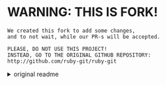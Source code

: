 <!--
# @markup markdown
# @title README
-->

# WARNING: THIS IS FORK!

```
We created this fork to add some changes, 
and to not wait, while our PR-s will be accepted.

PLEASE, DO NOT USE THIS PROJECT! 
INSTEAD, GO TO THE ORIGINAL GITHUB REPOSITORY: 
http://github.com/ruby-git/ruby-git
```

<details>
  <summary>original readme</summary>
  
  
  
   
   
   
   
   
   
   
   
   
   
 
# The Git Gem

The Git Gem provides an API that can be used to create, read, and manipulate
Git repositories by wrapping system calls to the `git` binary. The API can be
used for working with Git in complex interactions including branching and
merging, object inspection and manipulation, history, patch generation and
more.

## Homepage

The project source code is at:

http://github.com/ruby-git/ruby-git

## Documentation

Detailed documentation can be found at:

https://rubydoc.info/gems/git/Git.html

Get started by obtaining a repository object by:

* opening an existing working copy with [Git.open](https://rubydoc.info/gems/git/Git#open-class_method)
* initializing a new repository with [Git.init](https://rubydoc.info/gems/git/Git#init-class_method)
* cloning a repository with [Git.clone](https://rubydoc.info/gems/git/Git#clone-class_method)

Methods that can be called on a repository object are documented in [Git::Base](https://rubydoc.info/gems/git/Git/Base)

## Install

You can install Ruby/Git like this:

```
sudo gem install git
```

## Code Status

* [![Build Status](https://github.com/ruby-git/ruby-git/workflows/CI/badge.svg?branch=master)](https://github.com/ruby-git/ruby-git/actions?query=workflow%3ACI)
* [![Code Climate](https://codeclimate.com/github/ruby-git/ruby-git.png)](https://codeclimate.com/github/ruby-git/ruby-git)
* [![Gem Version](https://badge.fury.io/rb/git.svg)](https://badge.fury.io/rb/git)

## Major Objects

**Git::Base** - The object returned from a `Git.open` or `Git.clone`. Most major actions are called from this object.

**Git::Object** - The base object for your tree, blob and commit objects, returned from `@git.gtree` or `@git.object` calls.  the `Git::AbstractObject` will have most of the calls in common for all those objects.

**Git::Diff** - returns from a `@git.diff` command.  It is an Enumerable that returns `Git::Diff:DiffFile` objects from which you can get per file patches and insertion/deletion statistics.  You can also get total statistics from the Git::Diff object directly.

**Git::Status** - returns from a `@git.status` command.  It is an Enumerable that returns
`Git:Status::StatusFile` objects for each object in git, which includes files in the working
directory, in the index and in the repository.  Similar to running 'git status' on the command line to determine untracked and changed files.

**Git::Branches** - Enumerable object that holds `Git::Branch objects`.  You can call .local or .remote on it to filter to just your local or remote branches.

**Git::Remote**- A reference to a remote repository that is tracked by this repository.

**Git::Log** - An Enumerable object that references all the `Git::Object::Commit` objects that encompass your log query, which can be constructed through methods on the `Git::Log object`,
like:

 `@git.log(20).object("some_file").since("2 weeks ago").between('v2.6', 'v2.7').each { |commit| [block] }`

 **Git::Worktrees** - Enumerable object that holds `Git::Worktree objects`.

## Examples

Here are a bunch of examples of how to use the Ruby/Git package.

Ruby < 1.9 will require rubygems to be loaded.

```ruby
require 'rubygems'
```

Require the 'git' gem.
```ruby
require 'git'
```

Git env config

```ruby
Git.configure do |config|
  # If you want to use a custom git binary
  config.binary_path = '/git/bin/path'

  # If you need to use a custom SSH script
  config.git_ssh = '/path/to/ssh/script'
end
```

_NOTE: Another way to specify where is the `git` binary is through the environment variable `GIT_PATH`_

Here are the operations that need read permission only.

```ruby
g = Git.open(working_dir, :log => Logger.new(STDOUT))

g.index
g.index.readable?
g.index.writable?
g.repo
g.dir

g.log   # returns a Git::Log object, which is an Enumerator of Git::Commit objects
g.log.since('2 weeks ago')
g.log.between('v2.5', 'v2.6')
g.log.each {|l| puts l.sha }
g.gblob('v2.5:Makefile').log.since('2 weeks ago')

g.object('HEAD^').to_s  # git show / git rev-parse
g.object('HEAD^').contents
g.object('v2.5:Makefile').size
g.object('v2.5:Makefile').sha

g.gtree(treeish)
g.gblob(treeish)
g.gcommit(treeish)


commit = g.gcommit('1cc8667014381')

commit.gtree
commit.parent.sha
commit.parents.size
commit.author.name
commit.author.email
commit.author.date.strftime("%m-%d-%y")
commit.committer.name
commit.date.strftime("%m-%d-%y")
commit.message

tree = g.gtree("HEAD^{tree}")

tree.blobs
tree.subtrees
tree.children # blobs and subtrees

g.revparse('v2.5:Makefile')

g.branches # returns Git::Branch objects
g.branches.local
g.current_branch
g.branches.remote
g.branches[:master].gcommit
g.branches['origin/master'].gcommit

g.grep('hello')  # implies HEAD
g.blob('v2.5:Makefile').grep('hello')
g.tag('v2.5').grep('hello', 'docs/')
g.describe()
g.describe('0djf2aa')
g.describe('HEAD', {:all => true, :tags => true})

g.diff(commit1, commit2).size
g.diff(commit1, commit2).stats
g.diff(commit1, commit2).name_status
g.gtree('v2.5').diff('v2.6').insertions
g.diff('gitsearch1', 'v2.5').path('lib/')
g.diff('gitsearch1', @git.gtree('v2.5'))
g.diff('gitsearch1', 'v2.5').path('docs/').patch
g.gtree('v2.5').diff('v2.6').patch

g.gtree('v2.5').diff('v2.6').each do |file_diff|
  puts file_diff.path
  puts file_diff.patch
  puts file_diff.blob(:src).contents
end

g.worktrees # returns Git::Worktree objects
g.worktrees.count
g.worktrees.each do |worktree|
  worktree.dir
  worktree.gcommit
  worktree.to_s
end

g.config('user.name')  # returns 'Scott Chacon'
g.config # returns whole config hash

g.tags # returns array of Git::Tag objects

g.show()
g.show('HEAD')
g.show('v2.8', 'README.md')

Git.ls_remote('https://github.com/ruby-git/ruby-git.git') # returns a hash containing the available references of the repo.
Git.ls_remote('/path/to/local/repo')
Git.ls_remote() # same as Git.ls_remote('.')
```

And here are the operations that will need to write to your git repository.

```ruby
g = Git.init
  Git.init('project')
  Git.init('/home/schacon/proj',
  { :repository => '/opt/git/proj.git',
      :index => '/tmp/index'} )

# Clone from a git url
git_url = 'https://github.com/ruby-git/ruby-git.git'
# Clone into the ruby-git directory
g = Git.clone(git_url)

# Clone into /tmp/clone/ruby-git-clean
name = 'ruby-git-clean'
path = '/tmp/clone'
g = Git.clone(git_url, name, :path => path)
g.dir #=> /tmp/clone/ruby-git-clean

g.config('user.name', 'Scott Chacon')
g.config('user.email', 'email@email.com')

# Clone can take an optional logger
logger = Logger.new
g = Git.clone(git_url, NAME, :log => logger)

g.add                                   # git add -- "."
g.add(:all=>true)                       # git add --all -- "."
g.add('file_path')                      # git add -- "file_path"
g.add(['file_path_1', 'file_path_2'])   # git add -- "file_path_1" "file_path_2"

g.remove()									# git rm -f -- "."
g.remove('file.txt')						# git rm -f -- "file.txt"
g.remove(['file.txt', 'file2.txt'])		# git rm -f -- "file.txt" "file2.txt"
g.remove('file.txt', :recursive => true) 	# git rm -f -r -- "file.txt"
g.remove('file.txt', :cached => true)		# git rm -f --cached -- "file.txt"

g.commit('message')
g.commit_all('message')

# Sign a commit using the gpg key configured in the user.signingkey config setting
g.config('user.signingkey', '0A46826A')
g.commit('message', gpg_sign: true)

# Sign a commit using a specified gpg key
key_id = '0A46826A'
g.commit('message', gpg_sign: key_id)

# Skip signing a commit (overriding any global gpgsign setting)
g.commit('message', no_gpg_sign: true)

g = Git.clone(repo, 'myrepo')
g.chdir do
new_file('test-file', 'blahblahblah')
g.status.changed.each do |file|
  puts file.blob(:index).contents
end
end

g.reset # defaults to HEAD
g.reset_hard(Git::Commit)

g.branch('new_branch') # creates new or fetches existing
g.branch('new_branch').checkout
g.branch('new_branch').delete
g.branch('existing_branch').checkout
g.branch('master').contains?('existing_branch')

g.checkout('new_branch')
g.checkout('new_branch', new_branch: true, start_point: 'master')
g.checkout(g.branch('new_branch'))

g.branch(name).merge(branch2)
g.branch(branch2).merge  # merges HEAD with branch2

g.branch(name).in_branch(message) { # add files }  # auto-commits
g.merge('new_branch')
g.merge('new_branch', 'merge commit message', no_ff: true)
g.merge('origin/remote_branch')
g.merge(g.branch('master'))
g.merge([branch1, branch2])

g.merge_base('branch1', 'branch2')

r = g.add_remote(name, uri)  # Git::Remote
r = g.add_remote(name, Git::Base)  # Git::Remote

g.remotes  # array of Git::Remotes
g.remote(name).fetch
g.remote(name).remove
g.remote(name).merge
g.remote(name).merge(branch)

g.fetch
g.fetch(g.remotes.first)
g.fetch('origin', {:ref => 'some/ref/head'} )
g.fetch(all: true, force: true, depth: 2)

g.pull
g.pull(Git::Repo, Git::Branch) # fetch and a merge

g.add_tag('tag_name') # returns Git::Tag
g.add_tag('tag_name', 'object_reference')
g.add_tag('tag_name', 'object_reference', {:options => 'here'})
g.add_tag('tag_name', {:options => 'here'})

Options:
  :a | :annotate
  :d
  :f
  :m | :message
  :s

g.delete_tag('tag_name')

g.repack

g.push
g.push(g.remote('name'))

g.worktree('/tmp/new_worktree').add
g.worktree('/tmp/new_worktree', 'branch1').add
g.worktree('/tmp/new_worktree').remove
g.worktrees.prune
```

Some examples of more low-level index and tree operations

```ruby
g.with_temp_index do

  g.read_tree(tree3) # calls self.index.read_tree
  g.read_tree(tree1, :prefix => 'hi/')

  c = g.commit_tree('message')
  # or #
  t = g.write_tree
  c = g.commit_tree(t, :message => 'message', :parents => [sha1, sha2])

  g.branch('branch_name').update_ref(c)
  g.update_ref(branch, c)

  g.with_temp_working do # new blank working directory
    g.checkout
    g.checkout(another_index)
    g.commit # commits to temp_index
  end
end

g.set_index('/path/to/index')


g.with_index(path) do
  # calls set_index, then switches back after
end

g.with_working(dir) do
# calls set_working, then switches back after
end

g.with_temp_working(dir) do
  g.checkout_index(:prefix => dir, :path_limiter => path)
  # do file work
  g.commit # commits to index
end
```

## License

licensed under MIT License Copyright (c) 2008  Scott Chacon. See LICENSE for further details.


















</details>
